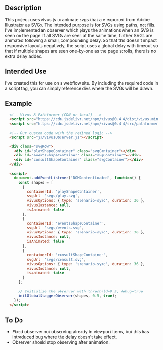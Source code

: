 ## Description
This project uses vivus.js to animate svgs that are exported from Adobe Illustrator as SVGs. The intended purpose is for SVGs using paths, not fills. I've implemented an observer which plays the animations when an SVG is seen on the page. If all SVGs are seen at the same time, further SVGs are animated following a small, compounding delay. So that this doesn't impact responsive layouts negatively, the script uses a global delay with timeout so that if multiple shapes are seen one-by-one as the page scrolls, there is no extra delay added.

## Intended Use
I've created this for use on a webflow site. By including the required code in a script tag, you can simply reference divs where the SVGs will be drawn.

## Example
```html
  <!-- Vivus & Pathformer (CDN or local) -->
  <script src="https://cdn.jsdelivr.net/npm/vivus@0.4.4/dist/vivus.min.js"></script>
  <script src="https://cdn.jsdelivr.net/npm/vivus@0.4.4/src/pathformer.js"></script>
  
  <!-- Our custom code with the refined logic -->
  <script src="js/vivusObserver.js"></script>

  <div class="svgRow">
    <div id="playShapeContainer" class="svgContainer"></div>
    <div id="eventsShapeContainer" class="svgContainer"></div>
    <div id="consultShapeContainer" class="svgContainer"></div>
  </div>
  
  <script>
    document.addEventListener('DOMContentLoaded', function() {
      const shapes = [
        {
          containerId: 'playShapeContainer',
          svgUrl: 'svgs/play.svg',
          vivusOptions: { type: 'scenario-sync', duration: 36 },
          vivusInstance: null,
          isAnimated: false
        },
        {
          containerId: 'eventsShapeContainer',
          svgUrl: 'svgs/events.svg',
          vivusOptions: { type: 'scenario-sync', duration: 36 },
          vivusInstance: null,
          isAnimated: false
        },
        {
          containerId: 'consultShapeContainer',
          svgUrl: 'svgs/consult.svg',
          vivusOptions: { type: 'scenario-sync', duration: 36 },
          vivusInstance: null,
          isAnimated: false
        }
      ];
      
      // Initialize the observer with threshold=0.5, debug=true
      initGlobalStaggerObserver(shapes, 0.5, true);
    });
  </script>
```
## To Do
- Fixed observer not observing already in viewport items, but this has introduced bug where the delay doesn't take effect.
- Observer should stop observing after animation.